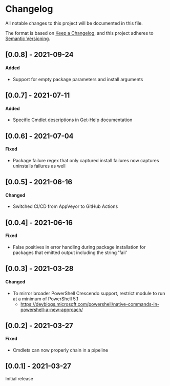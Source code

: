 # Changelog
All notable changes to this project will be documented in this file.

The format is based on [Keep a Changelog](https://keepachangelog.com/en/1.0.0/),
and this project adheres to [Semantic Versioning](https://semver.org/spec/v2.0.0.html).

## [0.0.8] - 2021-09-24
#### Added
* Support for empty package parameters and install arguments

## [0.0.7] - 2021-07-11
#### Added
* Specific Cmdlet descriptions in Get-Help documentation

## [0.0.6] - 2021-07-04
#### Fixed
* Package failure regex that only captured install failures now captures uninstalls failures as well

## [0.0.5] - 2021-06-16
#### Changed
* Switched CI/CD from AppVeyor to GitHub Actions

## [0.0.4] - 2021-06-16
#### Fixed
* False positives in error handling during package installation for packages that emitted output including the string 'fail'

## [0.0.3] - 2021-03-28
#### Changed
* To mirror broader PowerShell Crescendo support, restrict module to run at a minimum of PowerShell 5.1
  * https://devblogs.microsoft.com/powershell/native-commands-in-powershell-a-new-approach/

## [0.0.2] - 2021-03-27
#### Fixed
* Cmdlets can now properly chain in a pipeline

## [0.0.1] - 2021-03-27
Initial release
